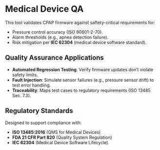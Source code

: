 # Medical Device QA
This tool validates CPAP firmware against saftety-critical requirements for:  
- Pressure control accuracy (ISO 80601-2-70).  
- Alarm thresholds (e.g., apnea detection failure).  
- Risk mitigation per **IEC 62304** (medical device software standard). 

##  Quality Assurance Applications  
- **Automated Regression Testing**: Verify firmware updates don’t violate safety limits.  
- **Fault Injection**: Simulate sensor failures (e.g., pressure sensor drift) to test error handling.  
- **Traceability**: Maps test cases to regulatory requirements (ISO 13485 Sec. 7.3). 

##  Regulatory Standards  
Designed to support compliance with:  
- **ISO 13485:2016** (QMS for Medical Devices)  
- **FDA 21 CFR Part 820** (Quality System Regulation)  
- **IEC 62304** (Medical Device Software Lifecycle)  
